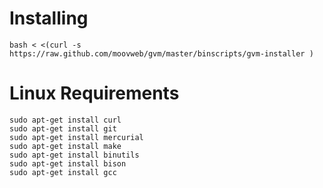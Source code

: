 Installing
==========
    bash < <(curl -s https://raw.github.com/moovweb/gvm/master/binscripts/gvm-installer )

Linux Requirements
==================
    sudo apt-get install curl
    sudo apt-get install git
    sudo apt-get install mercurial
    sudo apt-get install make
    sudo apt-get install binutils
    sudo apt-get install bison
    sudo apt-get install gcc

